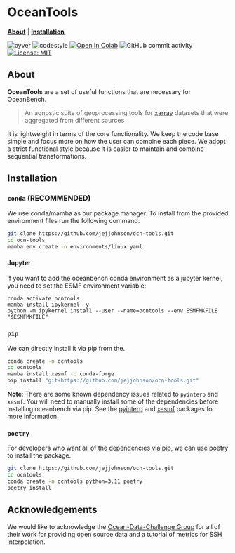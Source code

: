 # OceanTools

[**About**](#about) 
| [**Installation**](#installation)

![pyver](https://img.shields.io/badge/python-3.9%203.10%203.11_-red)
![codestyle](https://img.shields.io/badge/codestyle-black-black)
[![Open In Colab](https://colab.research.google.com/assets/colab-badge.svg)](https://colab.research.google.com/github/jejjohnson/xrpatcher/blob/main/notebooks/pytorch_integration.ipynb)
![GitHub commit activity](https://img.shields.io/github/commit-activity/m/jejjohnson/oceanbench)
[![License: MIT](https://img.shields.io/badge/License-MIT-yellow.svg)](https://opensource.org/licenses/MIT)


## About<a id="about"></a>

**OceanTools** are a set of useful functions that are necessary for OceanBench.

> An agnostic suite of geoprocessing tools for [xarray](https://docs.xarray.dev/en/stable/) datasets that were aggregated from different sources


It is lightweight in terms of the core functionality.
We keep the code base simple and focus more on how the user can combine each piece.
We adopt a strict functional style because it is easier to maintain and combine sequential transformations.



## Installation<a id="installation"></a>

### `conda` (RECOMMENDED)

We use conda/mamba as our package manager. To install from the provided environment files
run the following command.

```bash
git clone https://github.com/jejjohnson/ocn-tools.git
cd ocn-tools
mamba env create -n environments/linux.yaml
```

#### Jupyter 
if you want to add the oceanbench conda environment as a jupyter kernel, you need to set the ESMF environment variable:

```
conda activate ocntools
mamba install ipykernel -y 
python -m ipykernel install --user --name=ocntools --env ESMFMKFILE "$ESMFMKFILE"
```

### `pip`

We can directly install it via pip from the.

```bash
conda create -n ocntools
cd ocntools
mamba install xesmf -c conda-forge
pip install "git+https://github.com/jejjohnson/ocn-tools.git"
```

**Note**: There are some known dependency issues related to `pyinterp` and `xesmf`. 
You will need to manually install some of the dependencies before installing oceanbench via pip.
See the [pyinterp](https://pangeo-pyinterp.readthedocs.io/en/latest/setup/pip.html) and [xesmf](https://xesmf.readthedocs.io/en/latest/installation.html) packages for more information.

### `poetry`

For developers who want all of the dependencies via pip, we can use poetry to install the package.


```bash
git clone https://github.com/jejjohnson/ocn-tools.git
cd ocntools
conda create -n ocntools python=3.11 poetry
poetry install
```

## Acknowledgements

We would like to acknowledge the [Ocean-Data-Challenge Group](https://ocean-data-challenges.github.io/) for all of their work for providing open source data and a tutorial of metrics for SSH interpolation.



[jbook-badge]: https://raw.githubusercontent.com/executablebooks/jupyter-book/master/docs/images/badge.svg
[jbook-link]: https://jejjohnson.github.io/oceanbench/content/overview.html
